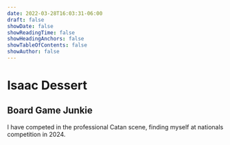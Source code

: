 ```yaml
---
date: 2022-03-28T16:03:31-06:00
draft: false
showDate: false
showReadingTime: false
showHeadingAnchors: false
showTableOfContents: false
showAuthor: false
---
```


# Isaac Dessert 
## Board Game Junkie

I have competed in the professional Catan scene, finding myself at nationals competition in 2024.